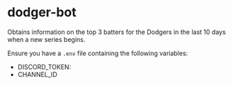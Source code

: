 # dodger-bot
Obtains information on the top 3 batters for the Dodgers in the last 10 days when a new series begins.

Ensure you have a `.env` file containing the following variables:
- DISCORD_TOKEN:
- CHANNEL_ID
